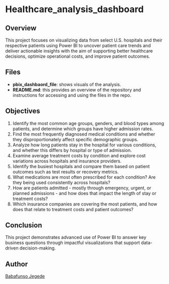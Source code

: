 # Healthcare_analysis_dashboard
## Overview
This project focuses on visualizing data from select U.S. hospitals and their respective patients using Power BI to uncover patient care trends and deliver actionable insights with the aim of supporting better healthcare decisions, optimize operational costs, and improve patient outcomes.

## Files
- **pbix_dashbaord_file**: shows visuals of the analysis.
- **README.md**: this provides an overview of the repository and instructions for accessing and using the files in the repo.
## Objectives
1. Identify the most common age groups, genders, and blood types among patients, and determine which groups have higher admission rates.
2. Find the most frequently diagnosed medical conditions and whether they disproportionately affect specific demographic groups.
3. Analyze how long patients stay in the hospital for various conditions, and whether this differs by hospital or type of admission.
4. Examine average treatment costs by condition and explore cost variations across hospitals and insurance providers.
5. Identify the busiest hospitals and compare them based on patient outcomes such as test results or recovery metrics.
6.	What medications are most often prescribed for each condition? Are they being used consistently across hospitals?
7.	How are patients admitted - mostly through emergency, urgent, or planned admissions - and how does that impact the length of stay or treatment costs?
8.	Which insurance companies are covering the most patients, and how does that relate to treatment costs and patient outcomes?

## Conclusion
This project demonstrates advanced use of Power BI to answer key business questions through impactful visualizations that support data-driven decision-making.

## Author
[Babafunso Jegede](https://www.linkedin.com/in/babafunso-jegede-09634a232/)
